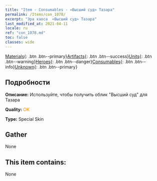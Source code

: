 ```yaml
---
title: "Item - Consumables - «Высший суд» Тазара"
permalink: /Items/con_1078/
excerpt: "Эра хаоса  «Высший суд» Тазара"
last_modified_at: 2021-04-11
locale: ru
ref: "con_1078.md"
toc: false
classes: wide
---
```

 [Materials](/ru/Items/){: .btn .btn--primary}[Artifacts](/ru/Items/Artifacts/){: .btn .btn--success}[Units](/ru/Items/Units/){: .btn .btn--warning}[Heroes](/ru/Items/Heroes/){: .btn .btn--danger}[Consumables](/ru/Items/Consumables/){: .btn .btn--info}[Unknown](/ru/Items/Unknown/){: .btn .btn--primary}

## Подробности
 **Описание:** Используйте, чтобы получить облик \"Высший суд\" для Тазара

 **Quality:** <span style="color: #FF8C00">OK</span>

 **Type:** Special Skin

## Gather

  None

## This item contains:

  None

